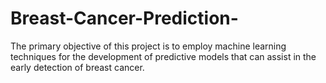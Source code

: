 # Breast-Cancer-Prediction-
The primary objective of this project is to employ machine learning techniques for the development of predictive models that can assist in the early detection of breast cancer. 
